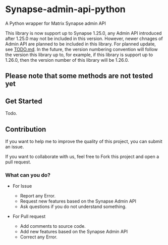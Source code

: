 # Synapse-admin-api-python
A Python wrapper for Matrix Synapse admin API

This library is now support up to Synapse 1.25.0, any Admin API introduced after 1.25.0 may not be included in this version. However, newer chnages of Admin API are planned to be included in this library. For planned update, see [TODO.md](TODO.md). In the future, the version numbering convention will follow the version this library up to, for example, if this library is support up to 1.26.0, then the version number of this library will be 1.26.0.
## Please note that some methods are not tested yet

## Get Started
Todo. 
## Contribution
If you want to help me to improve the quality of this project, you can submit an issue.

If you want to collaborate with us, feel free to Fork this project and open a pull request.
### What can you do?
* For Issue
  * Report any Error.
  * Request new features based on the Synapse Admin API
  * Ask questions if you do not understand something.

* For Pull request
  * Add comments to source code.
  * Add new features based on the Synapse Admin API
  * Correct any Error.

